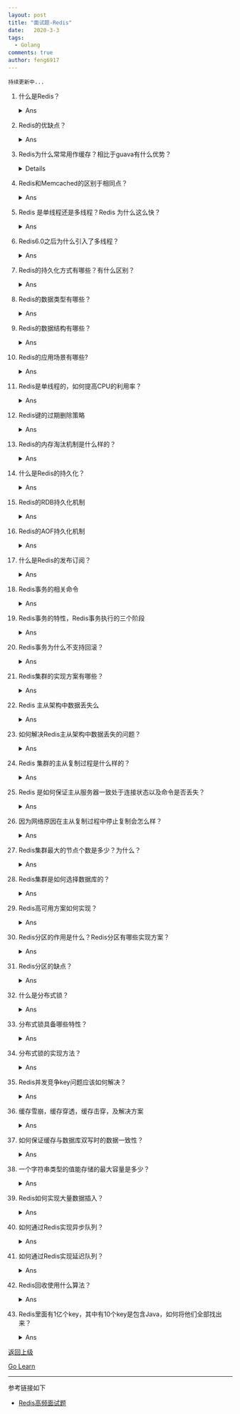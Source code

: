 ```yaml
---
layout: post
title: "面试题-Redis"
date:   2020-3-3
tags: 
  - Golang
comments: true
author: feng6917
---
```


`持续更新中...`

<!-- more -->

1. 什么是Redis？
    <details>
    <summary>Ans</summary>
    Redis是一个高性能的非关系型的键值对数据库，使用C编写实现的。于传统的数据库不同的是Redis是存在内存中的，所以读写速度非常快，每秒可以处理超过10万次读写操作，这也是Redis被广泛用于缓存、消息队列、分布式锁等场景的原因。
    </details>

2. Redis的优缺点？
    <details>
    <summary>Ans</summary>
    优点:
    <ul>
        <li>读写性能好，读的速度可达110000次/s，写的速度可达81000次/s。</li>
        <li>支持数据持久化，有AOF和RDB两种持久化方式。</li>
        <li>数据结构丰富，支持String，List, Set, Hash等结构。</li>
        <li>支持事务，Redis所有的操作都是原子性的，并且还支持几个操作合并后的原子性执行，原子性指操作要么成功执行，要么失败不执行，不会执行一部分。</li>
        <li>支持主从复制，主机可以自动将数据同步到从机，进行读写分离。</li>
    </ul>
    缺点：
    <ul>
        <li>因为Redis是将数据存到内存中的，所以会收到内存大小的限制，不能用作海量数据的读写。</li>
        <li>Redis不具备自动容错和恢复功能，主机或从机宕机会导致前端部分读写请求失败，需要重启机器或者手动切换前端的IP才能切换。</li>
    </ul>
    </details>

3. Redis为什么常常用作缓存？相比于guava有什么优势？
    <details>
    <p>缓存的定义是访问速度比一般随机存取存储器快的一种高速存储器，而因为Redis是基于内存提供了高性能的数据存取功能，其比较显著的优势就是非常地快。</p>
    <p>缓存可以分为本地缓存或者分布式缓存，比较常用的guava缓存就是一种本地缓存，其主要特点是轻量并且快速，生命周期随着JVM的销毁而结束，缺点是在多实例的情况下，每个实例都要自己保存一份缓存，这样会导致缓存的一致性出现问题。</p>
    <p>Redis则是分布式缓存，在多实例情况下，每个实例都共享一份缓存数据，缓存具备一致性。缺点要保持Redis的高可用整体架构会比较复杂。</p>
    </details>

4. Redis和Memcached的区别于相同点？
    <details>
    <summary>Ans</summary>
    相同点：
    <ul>
        <li>两者的读写性能都比较高</li>
        <li>都是基于内存的数据库，通常被当作缓存使用</li>
        <li>都有过期策略</li>
        <li>都是基于C语言实现</li>
    </ul>
    不同点：
        <img src="../images/2020-3-3/11.jpg">
    </details>

5. Redis 是单线程还是多线程？Redis 为什么这么快？
    <details>
    <summary>Ans</summary>
    Redis6.0之前是单线程的，Redis6.0之后引入了多线程，但是默认情况下是关闭的，需要手动开启。

    Redis之所以这么快，主要原因是：
    <ul>
        <li>运行在内存中，内存的读写速度非常快</li>
        <li>基于C语言实现，C语言在内存操作方面性能高</li>
        <li>数据结构简单，操作简单</li>
        <li>使用IO多路复用技术，非阻塞IO</li>
        <li>单线程避免了多线程的上下文切换开销</li>
    </ul>
    </details>

6. Redis6.0之后为什么引入了多线程？
    <details>
    <summary>Ans</summary>
    Redis6.0之前是单线程的，但是随着互联网的快速发展，Redis的QPS已经无法满足互联网的需求，所以Redis6.0之后引入了多线程，但是默认情况下是关闭的，需要手动开启。

    Redis6.0引入多线程主要是为了提高网络IO的读写性能，因为Redis的瓶颈主要在于网络IO，而非CPU，执行命令还是单线程执行的，所以也不存在线程安全的问题。
    </details>

7. Redis的持久化方式有哪些？有什么区别？
    <details>
    <summary>Ans</summary>
    Redis的持久化方式有两种：RDB和AOF。

    RDB是Redis默认的持久化方式，在指定的时间间隔内，将内存中的数据集快照写入磁盘，也就是Snapshot快照，它恢复时是将快照文件直接读到内存中。

    AOF则是将Redis的操作日志以追加的方式写入文件中，恢复时是将文件中的命令重新执行一遍。

    两者之间的区别：
    <ul>
        <li>RDB持久化方式是在指定的时间间隔内将内存中的数据集快照写入磁盘，而AOF持久化方式则是将Redis的操作日志以追加的方式写入文件中。</li>
        <li>RDB持久化方式在恢复时是将快照文件直接读到内存中，而AOF持久化方式则是将文件中的命令重新执行一遍。</li>
        <li>RDB持久化方式在内存中生成快照，而AOF持久化方式则是将操作日志写入文件中。</li>
        <li>RDB持久化方式在恢复时速度较快，而AOF持久化方式在恢复时速度较慢。</li>
    </ul>
    </details>

8. Redis的数据类型有哪些？
    <details>
    <summary>Ans</summary>
    Redis支持五种数据类型：String（字符串），Hash（哈希），List（列表），Set（集合）和Zset（有序集合）。还有三种不那么常见的数据类型：HyperLogLog（基数统计），Bitmap（位图）和Stream（流）。
    <img src="../images/2020-3-3/12.jpg">
    <p>Bitmap: 位图，是一个以位为单位的数组，数组中只能存储1或0，数组的下标再Bitmap中叫做偏移量。Bitmap实现统计功能，更省空间。布隆过滤器就有用到这种数据结构，布隆过滤器可以判断出哪些数据一定不在数据库中，所以常被用来解决Redis缓存穿透问题。</p>
    <p>Hyperloglog: HyperLogLog 是一种用于统计基数的数据集合类型，每个 HyperLogLog 键只需要花费12KB内存，接口已计算接近2^64个不同元素的基数。HyperLogLog 的优点是，在输入元素的数量或者体积非常大时，计算基数所需的空间总是固定的，并且时很小的。缺点是 HyperLogLog 的统计规则是基于概率完成的，所以它给出的统计结果是有一定误差的，标准误算率是0.81%。常见的应用场景：统计网站的UV。</p>
    <p>Geospatial: 主要用于存储地理位置信息，常用于定位附近的人，打车距离的计算等。</p>
    </details>

9. Redis的数据结构有哪些？
    <details>
    <summary>Ans</summary>
    Redis的数据结构有简单动态字符串、链表、字典、跳跃表、整数集合、压缩列表等。
    <ul>
        <li>简单动态字符串：
            <p>Redis的底层是用C语言编写，但Redis并没有直接使用C语言传统的字符串表示，而是构建了一种名为简单动态字符串的抽象类型。</p>
        </li>
        <li>链表：
            <p>链表提供了高效的节点重拍能力，以及顺序性的节点访问方式，并且可以通过增删改节点来灵活地调整链表的长度。链表是列表的底层实现之一。</p>
        </li>
        <li>字典：
            <p>字典，又称为符号表(symbol table)、关联数组(associative array)或映射(map),是一种用于保存键值对(key-value pair)的抽象数据结构。字典在Redis中的应用相当广泛，比如Redis的数据库就是使用字典来作为底层实现的，对数据的增删改查操作也是构建在对字典的操作之上的。</p>
        </li>
        <li>整数集合：
            <p>整数集合(int set)是集合键的底层实现之一，当一个集合只包含整数值元素，并且这个集合的元素数量不多时，Redis就会使用整数集合作为集合键的底层实现。</p>
        </li>
        <li>压缩列表(ziplist)：
            <p>压缩列表是Redis为了节约内存而开发的，是由一系列特殊编码的连续内存块组成的顺序型(sequential)数据结构。一个压缩列表可以包含任意多个节点，每个节点可以保存一个字节数组或者一个整数值。</p>
        </li>
        <li>对象:
            <p>Redis并没有直接使用这些数据结构来实现键值对数据库，而是基于这些数据结构创建了一个对象系统，这个系统包含了字符串对象、列表对象、哈希对象、集合对象和有序集合对象这五种类型的对象，每种对象都用到了至少一种数据结构。</p>
            <p>针对不同的场景，为对象设置多种不同的数据结构实现，从而优化对象在不同场景下的使用效率。</p>
            <p>实现了基于引用计数计数的内存回收机制，当程序不再使用某个对象的时候，这个对象所占用的内存就会被自动释放。</p>
            <p>Redis还通过引用计数技术实现了对象共享机制，这一机制可以在适当的条件下，通过让多个数据库键共享同一个对象来节约内存。</p>
        </li>
        <li>跳跃表：
            <p>跳跃表(skiplist)是一种有序数据结构，它通过在每个节点中维持多个指向其他节点的指针，从而达到快速访问节点的目的。跳跃表支持平均O(logN)、最坏O(n)复杂度的节点查找，还可以通过顺序性操作来批量处理节点。跳跃表是有序集合键的底层实现之一。</p>
            <p>和链表、字典等数据结构被广泛地应用在Redis内部不同，Redis只在两个地方用到了跳跃表，一个是实现有序集合键，另一个是在集群节点中用作内部数据结构。</p>
            <p>跳跃表本质上采用的是一种空间换时间的策略，是一种可以进行二分查找的有序链表，跳表在原有的有序链表上增加了多级索引，通过索引来实现快速查询。跳表不仅能提高搜索性能，同时也可以提高插入和删除的性能。</p>
            <p></p>
        </li>
        <li>Redis跳跃表和普通的跳跃表有什么区别？
            <p>1. Redis中跳跃表分数(score)允许重复，即跳跃表的key允许重复，如果分数重复，还需要根据数据内容来进行字段排序。普通的跳跃表是不支持的。</p>
            <p>2. 第一层链表不是一个单向链表，而是一个双向链表。这是为了方便以倒序方式获取一个范围内的元素。</p>
            <p>3. 在Redis的跳跃表中可以很方便地计算出每个元素的排名。</p>
        </li>
    </ul>
    </details>

10. Redis的应用场景有哪些?
    <details>
    <summary>Ans</summary>
    <p>缓存：Redis基于内存，读写速度非常快，并且有键过期功能和键淘汰策略，可以作为缓存使用。</p>
    <p>排行榜：Redis提供的有序集合可以很方便地实现排行榜。</p>
    <p>分布式锁：Redis的setnx功能来实现分布式的锁。</p>
    <p>社交功能: 实现公共好友、共同关注等</p>
    <p>计数器：通过String进行自增自减实现计数功能</p>
    <p>消息队列：Redis提供了发布、订阅、阻塞队列等功能，可以实现一个简单的消息队列。</p>
    </details>

11. Redis是单线程的，如何提高CPU的利用率？
    <details>
    <summary>Ans</summary>
    <p>Redis是基于内存的操作，CPU不是Redis的瓶颈，Redis的瓶颈最有可能是机器内存的大小或者网络带宽。既然单线程容易实现，而且CPU不会成为瓶颈，那就顺理成章地采用单线程的方案了。
    </p>
    <p>可以在一个服务器上部署多个Redis实例，把他们当作不同的服务器使用。</p>
    </details>

12. Redis键的过期删除策略
    <details>
    <summary>Ans</summary>
    <p>Redis的过期删除策略有三种：定时删除、惰性删除和定期删除。</p>
    <p>定时删除：在设置键的过期时间的同时，创建一个定时器，让定时器在键过期时间来临时，立即执行对键的删除操作。</p>
    <p>惰性删除：放任键过期不管，但是每次从键空间获取键时，都检查键是否过期，如果过期的话，就删除该键；如果没有过期，就返回该键。</p>
    <p>定期删除：每隔一段时间，程序就对数据库进行一次检查，删除里面的过期键。至于要删除多少过期键，以及要检查多少个数据库，则由算法决定。</p>
    </details>

13. Redis的内存淘汰机制是什么样的？
    <details>
    <summary>Ans</summary>
    <p>Redis是基于内存的，所以容量肯定是有限的，有效的内存淘汰机制对Redis是非常重要的。</p>
    <p>当存入的数据超过Redis最大允许内存后，会触发Redis的内存淘汰策略。在Redis4.0前有6种淘汰策略。</p>
    <ul>
        <li>volatile-lru: 当Redis内存不足时，会在设置了过期时间的键中使用LRU算法移除哪些最少使用的键。</li>
        <li>volatile-ttl: 从设置了过期时间的键中移除将要过期的。</li>
        <li>volatile-random: 从设置了过期时间的键中随机淘汰一些</li>
        <li>allkeys-lru: 当内存空间不足时，根据LRU算法移除一些建</li>
        <li>allkeys-random: 当内存空间不足时，随机移除某些键</li>
        <li>noeviction: 当内存空间不足时，新的写入操作会报错</li>
    </ul>
    <p>前面三个是在设置了过期时间的键的空间进行移除，后三个是在全局的空间进行移除。</p>
    <p>在Redis4.0 后增加两个</p>
    <p>1. volatile-lfu: 从设置过期时间的键中移除一些最不经常使用的键(LFU算法: Least Frequently Used)</p>
    <p>2. allkeys-lfu: 当内存不足时，从所有的键中移除一些最不经常使用的键。</p>
    </details>

14. 什么是Redis的持久化？
    <details>
    <summary>Ans</summary>
    <p>Redis是一种内存数据库，数据保存在内存中，如果断电或者重启，内存中的数据就会丢失，所以Redis提供了持久化功能。</p>
    <p>Redis提供了两种持久化机制，分别是RDB(Redis Database)和AOF(Append Only File)。</p>
    </details>

15. Redis的RDB持久化机制
    <details>
    <summary>Ans</summary>
    <p>RDB是redis默认的持久化方式，按照一定的时间间隔将内存的数据以快照的形式保存到硬盘，恢复时是将快照读取到内存中。RDB持久化实际操作过程是fork一个子进程，先将数据集写入临时文件，写入成功后，再替换之前的文件，用二进制压缩存储。</p>
    <p>优点：</p>
    <ul>
        <li>适合对大规模的数据恢复，比AOF的启动效率高</li>
        <li>只有一个dump.rdb，方便持久化</li>
        <li>性能最大化，在开始持久化时，它唯一需要做的只是fork出子进程，之后再由子进程完成这些持久化的工作，这样就可以极大的避免服务进程进行IO操作了。</li>
    </ul>

    <p>缺点：</p>
    <ul>
        <li>数据安全性低，在一定间隔时间内做一次备份，如果Redis突然宕机，会丢失最后一次快照的修改。</li>
        <li>由于RDB是通过fork子进程来协助完成数据持久化工作的，因此当数据集较大时，可能会导致整个服务器停止服务几百毫秒，甚至是1秒钟。</li>
    </ul>

    </details>

16. Redis的AOF持久化机制
    <details>
    <summary>Ans</summary>
    <p>AOF持久化以日志的形式记录服务器所处理的每一个写、删除操作，查询操作不会记录，可以打开文件看到详细的操作记录。</p>
    <p>优点：</p>
    <ul>
        <li>具备更高的安全性，Redis提供了3种同步策略，分别是每秒同步、每修改同步和不同步。相比RDB突然宕机丢失的数据会更少，每秒同步会丢失一秒钟的数据。</li>
        <li>由于该机制对日志文件的写入操作采用的是append模式，因此在写入过程中即使出现宕机现象，也不会破坏日志文件中已经存在的内容。</li>
        <li>AOF包含一个格式清晰、易于理解的日志文件用于记录所有的修改操作，可以通过该文件完成数据的重建。</li>
    </ul>
    <p>缺点：</p>
    <ul>
        <li>对于相同数量的数据集而言，AOF通常要大于RDB文件。RDB在恢复大数据集时的速度比AOF的恢复速度要快。</li>
        <li>根据AOF选择同步策略的不同，效率也不同，但AOF在运行效率上往往会慢于RDB。</li>
    </ul>

    </details>

17. 什么是Redis的发布订阅？
    <details>
    <summary>Ans</summary>
    <p>Redis的事务时一个单独的隔离操作，事务中所有命令都会序列化、按顺序地执行。事务在执行的过程中，不会被其他客户端发送来的命令请求所打断，所以Redis事务时在一个队列中，一次性、顺序性、排他性执行一系列命令。</p>
    <p>Redis事务的主要作用就是串联多个命令防止别的命令插队。</p>
    </details>

18. Redis事务的相关命令
    <details>
    <summary>Ans</summary>
    <p>Redis事务的相关命令有：multi、exec、discard、watch、unwatch。</p>
    <p>multi：开启一个事务，将多个命令放入队列中。</p>
    <p>exec：执行事务队列中的命令。</p>
    <p>discard：取消事务，清空事务队列。</p>
    <p>watch：监视一个或多个键，如果在事务执行之前被修改，事务将被打断。</p>
    <p>unwatch：取消watch命令对所有键的监视。</p>
    </details>

19. Redis事务的特性，Redis事务执行的三个阶段
    <details>
    <summary>Ans</summary>
    <p>Redis事务的特性：</p>
    <ul>
        <li>Redis事务不保证原子性，单条的Redis命令是原子性的，但事务不能保证原子性。</li>
        <li>Redis事务是有隔离性的，但没有隔离级别，事务中的所有命令都会序列化、按顺序执行。事务在执行的过程中，不会被其他客户端发送来的命令请求所打断。</li>
        <li>Redis事务不支持回滚，Redis执行过程中的命令执行失败，其他命令仍然可以执行。</li>
    </ul>
    <p>Redis事务执行的三个阶段：</p>
    <ol>
        <li>开启事务：使用multi命令开启一个事务。</li>
        <li>命令入队：在开启事务后，客户端发送的命令都会被放入一个队列中，并不会立即执行。</li>
        <li>执行事务：使用exec命令执行事务队列中的命令。</li>
    </ol>
    </details>

20. Redis事务为什么不支持回滚？
    <details>
    <summary>Ans</summary>
    <p>Redis事务不支持回滚，主要是因为Redis的设计者认为回滚会降低Redis的性能，并且Redis事务的错误处理机制可以保证数据的一致性。</p>
    <p>Redis事务的错误处理机制：</p>
    <ul>
        <li>语法错误：在开启事务后，如果事务队列中的命令存在语法错误，那么事务中的所有命令都不会被执行。</li>
        <li>运行时错误：在开启事务后，如果事务队列中的命令在执行时出现运行时错误，那么只有出现错误的命令不会被执行，其他命令仍然会执行。</li>
    </ul>
    因为不需要回滚，所以Redis内部实现简单并高效。(在Redis为什么是单线程而不是多线程也用了这个思想，实现简单并高效。)
    </details>

21. Redis集群的实现方案有哪些？
    <details>
    <summary>Ans</summary>
    <p>Redis单机版有以下缺点：</p>
    <p>1. 不能保证数据的可靠性，服务部署在一台服务器上，一旦服务器宕机服务就不可用。</p>
    <p>2. 性能瓶颈，内存容量有限，处理能力有限。</p>
    <p>Redis集群主要有以下几种方案:</p>
    <p>Redis主从模式</p>
    <ul>
        <p>Redis主从模式通过将数据复制到多个节点上，实现了数据的冗余，提高了数据的可靠性。主节点负责处理写操作，从节点负责处理读操作，通过读写分离，提高了Redis的性能。</p>
    </ul>
    <p>Redis哨兵模式</p>
    <ul>
        <p>Redis主从模式虽然解决了数据可靠性问题，但master节点存在单点故障问题，一旦master节点宕机，服务将不可用，为了解决这个问题，Redis提供了哨兵模式，哨兵模式通过监控master节点的状态，当master节点宕机时，哨兵会自动将从节点提升为master节点，保证服务的高可用。</p>
    </ul>
    <p>Redis自研</p>
    <ul>
     <p>哨兵模式虽然解决了主从模式存在的一些问题，但其本身也存在一些弊端，比如数据在每个Redis实例中都是全量存储，极大地浪费了资源，为了解决这个问题，Redis提供了Redis Cluster，实现了数据分片存储，但Redis提供Redis Cluster之前，很多公司为了解决哨兵模式存在的问题，分别自行研发Redis集群方案。</p>
    </ul>
    <p>Redis Cluster</p>
    <ul>
        <p>Redis Cluster是Redis官方提供的集群方案，在Redis 3.0版本正式推出，Redis Cluster采用无中心结构，每个节点保存数据和整个集群状态，每个节点都和其他所有节点连接。Redis Cluster集群主要解决以下问题：</p>
        <p>1. 数据分片：Redis Cluster采用虚拟槽分区，所有的键根据哈希函数映射到0~16383个整数槽内，每个节点负责维护一部分槽以及槽所映射的键值数据。</p>
        <p>2. 高可用：Redis Cluster采用主从复制模式，每个主节点都有一个或多个从节点，当主节点故障时，从节点会自动接管主节点，保证集群的高可用。</p>
        <p>3. 高性能：Redis Cluster采用无中心结构，每个节点都和其他所有节点连接，数据读写可以在任意节点进行，大大提高了集群的性能。</p>
    </ul>
    </details>

23. Redis 主从架构中数据丢失么
    <details>
    <summary>Ans</summary>
    <p>Redis主从架构丢失主要有两种情况：</p>
    <p>1. 异步复制同步丢失</p>
    <p>2. 集群产生脑裂数据丢失</p>
    <p>异步复制同步丢失：</p>
    <ul>
        <p>Redis主节点和从节点之间的复制是异步的，当主节点的数据未完全复制到从节点就发生宕机了，master内存中的数据会丢失。</p>
        <p>如果主节点开启持久化是否可以解决这个问题么？</p>
        <p>答案是否定的，在master 发生宕机后，sentinel集群检测到主节点发生故障，重新选举新的主节点，如果旧的主节点在故障恢复后重启，那么此时它需要同步新主节点的数据，此时新的主节点的数据都是空的（假设这段时间中没有数据写入）。那么旧主机点中的数据就会被刷新掉，此时数据还是会丢失。</p>
    </ul>
    <p>集群产生脑裂：</p>
    <ul>
        <p>简单来说，集群脑裂是指一个集群中有多少主节点，像一个人有两个大脑，到底听谁的？</p>
        <p>例如，由于网络原因，集群出现分区，master与slave节点之间断开了联系，哨兵检测后认为主节点故障，重新选举从节点未主节点，但主节点可能并没有发生故障。此时客户端依然在旧的主节点上写数据，而新的主节点中没有数据，在发现这个问题之后，旧的主节点会被降为slave，并且开始同步新的master数据，那么之前的写入旧的主节点的数据被刷新掉，大量数据丢失。</p>
        <p></p>
    </ul>

    </details>

22. 如何解决Redis主从架构中数据丢失的问题？
    <details>
    <summary>Ans</summary>
    <p>在Redis的配置文件中，有两个参数如下：</p>
    <code>min-slaves-to-write 1</code>

    <code>min-slaves-max-lag 10</code>

     其中，min-slaves-to-write 默认情况下是0，min-slaves-max-lag 默认情况下是10。

     上述参数表示至少有1个slave的与master的同步复制延迟不能超过10s，一旦所有的slave复制和同步的延迟达到了10s，那么此时master就不会接受任何请求。

     通过降低min-slaves-max-lag参数的值，可以避免在发生故障时大量的数据丢失，一旦发现延迟超过了该值就不会往master中写入数据。

     这种解决数据丢失的方法时降低系统的可用性来实现的。
    </details>

23. Redis 集群的主从复制过程是什么样的？
    <details>
    <summary>Ans</summary>
    <p>主从复制主要有以下几步：</p>
    <ol>
        <li>设置服务器的地址和端口号</li>
        <li>建立套接字连接（建立主从服务器之间的连接）</li>
        <li>发送PING命令（校验套接字是否可用）</li>
        <li>身份验证</li>
        <li>同步（从主库向从库同步数据，分为全量复制和部分复制）</li>
        <li>命令传播（经过上面同步操作，此时主从的数据库状态其实已经一致了，主服务器马上就接受到了新的写命令，执行完该命令后，主从的数据库状态又不一致。数据同步阶段完成后，主从节点进入命令传播阶段；在这个阶段主节点将自己执行的写命令发送给从节点，从节点接收命令并执行，从而保证主从节点数据的一致性。）</li>
    </ol>
    <p>在Redis2.8以前，从节点向主节点发送sync命令请求同步数据，此时的同步方式是全量复制；在Redis2.8及以后，从节点可以发送psync命令请求同步数据，此时根据主从节点状态的不同，同步方式可能是全量复制或部分复制。</p>
    <p>全量复制：用于初次复制或其他无法进行部分复制的情况，将主节点中的所有数据都发送给从节点，是一个非常重型的操作。</p>
    <p>部分复制：用于网络中断等情况后的复制，只将中断期间主节点执行的写命令发送给从节点，与全量复制相比更加高效。需要注意的是，如果网络中断的时间过长，导致主节点没有能够完整地保存中断期间执行的写命令，则无法进行部分复制，仍使用全量复制。</p>
    </details>

24. Redis 是如何保证主从服务器一致处于连接状态以及命令是否丢失？
    <details>
    <summary>Ans</summary>
    命令传播阶段，从服务器会利用心跳检测机制定时的向主服务发送消息。
    </details>

25. 因为网络原因在主从复制过程中停止复制会怎么样？
    <details>
    <summary>Ans</summary>
    如果出现网络问题断开，会自动重连，并且支持断点续传，接着上次复制的地方继续复制，而不是重新复制一份。
    </details>

26. Redis集群最大的节点个数是多少？为什么？
    <details>
    <summary>Ans</summary>
    <p>Redis集群中最大的节点个数是16384个，这是由哈希槽决定的。</p>
    <p>在redis节点发送心跳包时需要把所有的槽放到这个心跳包里，以便让节点知道当前集群信息，16384=16k,在发送心跳包时使用char进行bitmap压缩后时2k(2*8(8 bit)*1024(1k)=16k),也就是说使用2k的空间创建了16k的槽数。虽然使用CRC16算法最多可以分配65535(2^16-1)个槽位，65535=65k,压缩后就是8k(8*8(8 bit)*1024(1k) = 65k), 也就是说需要8k的心跳包。</p>
    <p></p>
    </details>

27. Redis集群是如何选择数据库的？
    <details>
    <summary>Ans</summary>
    Redis 集群目前无法做数据库选择，默认在0数据库。
    </details>

28. Redis高可用方案如何实现？
    <details>
    <summary>Ans</summary>
    <p>Redis 常见的高可用方案有以下几种：</p>
    <p>1. 数据持久化</p>
    <p>2. 主从模式</p>
    <p>3. Redis 哨兵模式</p>
    <p>4. Redis 集群(自研及Redis Cluster)</p>
    </details>
29. Redis分区的作用是什么？Redis分区有哪些实现方案？
    <details>
    <summary>Ans</summary>
    <p>Redis分区的作用是什么？</p>
    <ol>
        <li>扩展数据库容量，可以利用多台机器的内存构建更大的数据库。</li>
        <li>扩展计算能力，分区可以在多核和多计算机之间弹性扩展计算力，在多计算机和网络适配器之间弹性扩展网络带宽</li>
    </ol>
    <p>Redis分区有哪些实现方案？</p>
    <ol>
        <li>客户端分区：客户端决定数据被存到哪个Redis节点或者从哪个节点读取。</li>
        <li>代理分区：客户端将请求发送到代理，而不是直接发送到Redis节点，代理根据分区策略将请求发送到Redis节点上。</li>
        <li>查询路由：客户端随机请求任意一个Redis节点，这个Redis将请求转发到正确的Redis节点。Redis Cluster 实现了一种混合形式的查询路由,并不是直接将请求从一个Redis节点转发到另一个Redis节点，而是在客户端的帮助下直接重定向到正确的Redis节点。</li>
    </ol>
    </details>

30. Redis分区的缺点？
    <details>
    <summary>Ans</summary>
    <p>Redis分区有以下缺点：</p>
    <ol>
        <li>不支持多个键的操作，例如不能操作映射在两个Redis实例上的两个集合的交叉集。</li>
        <li>Redis不支持多个键的事务。</li>
        <li>Redis是以键来分区，因此不能使用单个大键对数据集进行分片，例如一个非常大的有序集。</li>
        <li>数据的处理会变得复杂，比如你必须处理多个RDB和AOF文件，在多个实例和主机之间持久化你的数据。</li>
        <li>添加和删除节点也会变得复杂，例如通过在运行时添加和删除节点，Redis集群通常支持透明地再均衡数据，但是其他系统像客户端分区或者代理分区就不支持该特性。</li>
    </ol></details>

31. 什么是分布式锁？
    <details>
    <summary>Ans</summary>
    <p>分布式锁是控制分布式系统之间同步访问共享资源的一种方式。</p>
    <p>例如多实例 操作同一资源需要加锁，否则就会导致异常情况发生。</p>
    </details>

32. 分布式锁具备哪些特性？
    <details>
    <summary>Ans</summary>
    <p>分布式锁具备以下特性：</p>
    <ol>
        <li>互斥性：在任意时刻，同一条数据只能被一台机器上的一个线程执行。</li>
        <li>高可用性：在部分节点宕机后，客户端仍可以正常地获取锁和释放锁。</li>
        <li>独占性：加锁和解锁必须同一台服务器执行，不能再一个服务器上加锁，在另一个服务器上释放锁。</li>
        <li>防锁超时: 如果客户端没有主动释放锁，服务器会在一定时间后自动释放锁，防止客户端宕机或者网络异常导致宕机。</li>
    </ol>
    </details>

33. 分布式锁的实现方法？
    <details>
    <summary>Ans</summary>
    <p>思路是要在整个系统中提供一个全局，唯一的获取锁的东西，然后每个系统在需要加锁时，都去问这个东西拿到一把锁，这样不同的系统拿到的就可以认为时同一把锁。</p>
    <p>分布式锁的实现方法有以下几种：</p>
    <ol>
        <li>基于关系型数据库实现分布式锁</li>
        <p>优点，直接借助数据库容易理解</p>
        缺点，在使用关系型数据库实现分布式锁的过程中会出现各种问题，例如数据库单点问题和可重入问题，并且在解决过程中会使得整个方案越来越复杂。
        <li>基于Redis实现分布式锁
        <p>优点，性能好，实现起来较为方便</p>
        缺点，key的过期时间设置难以确定，如果设置过短，锁提前过期，如果设置过长，锁过期，其他线程无法获取锁，导致死锁。
        <p>&nbsp&nbsp&nbsp&nbsp&nbsp&nbsp&nbsp&nbsp&nbsp&nbsp&nbspRedis的集群虽然能解决单点问题，但是并不是强一致性的，锁的不够健壮。</p>
        </li>
        <li>基于Zookeeper实现分布式锁
        <p>优点，有效地解决单点问题，不可重入问题，非阻塞问题以及锁无法释放的问题，实现起来较为简单。</p>
        <p>缺点，性能上不如使用缓存实现分布式锁</p>
        </li>
    </ol>

    <a href="https://segmentfault.com/a/1190000041172633">Redis 分布式锁正确实现原理演化历程与Redission 实战总结</a>
    </details>

34. Redis并发竞争key问题应该如何解决？
    <details>
    <summary>Ans</summary>
    <p>Redis 并发竞争key就是多个客户端操作一个key，可能导致数据出现问题。</p>
    <p>解决方法：</p>
    <ol>
        <li>乐观锁，watch 命令可以方便的实现乐观锁。watch 命令会监视给定的每一个key,当exec时如果监视的任意一个key自从调用watch后发生变化，则整个事务回滚，不执行任何操作。不能再分片集群中使用。</li>
        <li>分布式锁，适合分布式场景。</li>
        <li>时间戳，适合有序场景，比如A想把key设置1，B想把key设置为3，对每个操作加上时间戳，写入前先比较自己的时间戳是不是早于现有记录的时间戳，如果早于，就不写入了。</li>
        <li>消息队列，串行化处理。</li>
    </ol>
    </details>

35. 缓存雪崩，缓存穿透，缓存击穿，及解决方案
    <details>
    <summary>Ans</summary>
    <p>缓存的作用是减轻数据库的压力，提升系统的性能，无论是缓存雪崩，缓存击穿还是缓存穿透都是缓存失效了导致数据库压力过大。</p>
    <p>缓存雪崩？</p>
    缓存雪崩是指在某一时刻出现大规模的缓存失效的情况，大量的请求直接打在数据库上面，可能导致数据库宕机，如果这时重启数据库并不能解决根本问题，会再次造成缓存雪崩。
    <p>原因：</p>
    <ol>
        <li>Redis 宕机了</li>
        <li>很多key采取了相同的过期时间</li>
    </ol>
    <p>解决方案:</p>
    <ol>
        <li>为避免Redis宕机造成缓存雪崩，可以搭建Redis集群</li>
        <li>尽量不要设置相同的过期时间，例如可以在原有的过期时间加上随机数</li>
        <li>服务降级，当流量到达一定的阈值时，就直接返回“系统繁忙”之类的提示，防止过多的请求打在数据库上，这样虽然很难用，但至少可以使用，避免直接把数据库搞挂，没有解决根本问题，算是临时方案。</li>
    </ol>
    <hr>
    <p>缓存击穿？</p>
    缓存雪崩是大规模的key失效，而缓存击穿是一个热点的key，有大并发集中对其他进行访问，突然间这个Key失效了，导致大并发全部打在数据库基础上，导致数据库压力剧增，这种现象就叫做缓存击穿。
    <p>比较经典的例子是商品秒杀时，大量的用户在抢某个商品时，商品的key突然过期失效了，所有的请求都到数据库上了。</p>
    如何解决缓存击穿：
    <ol>
        <li>热点key不设置过期时间，避免key过期失效</li>
        <li>加锁，如果缓存失效的情况，只能拿到锁才能查询数据库，降低了在同一时刻打在数据库上的请求，防止数据库宕机，不过这样会导致系统的性能变差。</li>
    </ol>
    <hr>
    <p>缓存穿透？</p>
    缓存穿透是指用户的请求没有经过缓存而直接请求到数据库上，比如用于请求的key在Redis不存在，或者用户恶意伪造大量不存在的key进行请求，都可以绕过缓存,导致数据库压力太大挂掉。
    <p>如何解决缓存穿透：</p>
    <ol>
        <li>参数校验，例如可以对用户id进行校验，直接拦截不合法的用户的请求</li>
        <li>布隆过滤器，布隆过滤器可以判断这个key不在数据库中，特点是如果判断这个key不在数据库中，那么这个key一定不在数据库中，如果判断这个key在数据库中，也不能保证这个key一定在数据库中。就是会有少数的漏网之鱼，造成这种现象的原因是因为布隆过滤器使用了hash算法,对key进行hash时，不同的key的hash值一定不同，但相同的hash的值不能说明这两个key相同。
        <p>布隆过滤器底层使用bit数组存储数据，该数组中的元素默认值是0.</p>
        <p>布隆过滤器第一次初始化的时候，会把数据库中所有已存在的key，经过一系列hash算法计算，算出每个key的位置，并将该位置的值置为1，为了减少哈希冲突的影响，可以对每个key进行多次hash计算。</p>
        <p>布隆过滤器存在误判的情况，布隆过滤器不支持删除，因为布隆过滤器中存的1可能设计多个key，直接删除可能会影响到其他key。</p>
        </li>
    </ol>

    </details>

37. 如何保证缓存与数据库双写时的数据一致性？
    <details>
    <summary>Ans</summary>
    <ul>
        <li>强一致性：当更新操作完成之后，任何多个后续进程或线程的访问都会返回最新的更新过的值。强一致性对用户比较友好，但对系统性能影响比较大。</li>
        <li>弱一致性：系统并不能保证后续进程或者线程的访问都会返回最新的更新过的值。</li>
        <li>最终一致性：也是弱一致性的一种特殊形式，系统保证在没有后续更新的前提下，系统最终返回上一次更新操作的值。</li>
    </ul>
    <p>缓存与数据库双写时的数据一致性，主要是指缓存与数据库中的数据不一致。</p>
    <p>如何保证缓存与数据库双写时的数据一致性：</p>
    <ol>
        <li>先更新数据库，再更新缓存</li>
        <li>先删除缓存，再更新数据库</li>
        <li>先更新数据库，再删除缓存
            <p>1.更新数据库 2.拉取binlog日志 3.删除缓存 4.将删除的Key放到MQ中 5.拉取队列中的数据 6.重新删除</p>
        </li>
        <li>先删除缓存，再更新数据库，再删除缓存
            <p>延迟双删，延迟时间要大于主从复制的时间。</p>
        </li>
    </ol>
    </details>

38. 一个字符串类型的值能存储的最大容量是多少？
    <details>
    <summary>Ans</summary>
    <p>Redis中，字符串类型最大可以存储512MB的数据。</p>
    </details>

39. Redis如何实现大量数据插入？
    <details>
    <summary>Ans</summary>
    <ul>
        <li>使用管道，管道是Redis提供的一种机制，可以在一个命令序列中一次性发送多个命令，然后一次性读取所有命令的响应。这样可以减少网络往返次数，显著提高插入效率。</li>
        <li>使用Redis的批量插入命令，Redis提供了一些批量操作命令，如MSET，可以一次性插入多个键值对。</li>
        <li>使用Redis的批量插入工具</li>
        <li>使用Lua脚本</li>
    </ul>
    </details>

40. 如何通过Redis实现异步队列？
    <details>
    <summary>Ans</summary>
    <p>第一种是使用List作为队列，通过RPUSH生产消息，LPOP消费消息。</p>
    <p>存在的问题：如果队列是空的，客户端会不停的POP，陷入死循环。</p>
    解决方法：
    <ul>
        <li>当lpop没有消息时，可以使用sleep机制先休眠一段时间，然后再检查有没有消息。</li>
        <li>可以使用blpop命令，在队列没有数据的时候，会立即进入休眠状态，一旦数据到来，则立刻醒过来。这种做法的缺点是只能提供一个消费者消费。</li>
    </ul>
    <p>第二种方法是pub/sub主题订阅模式，发送者pub消息，消费者sub消息。</p>
    <p>存在的问题：消息的发布是无状态的，无法保证到达，如果订阅者在发送者发布消息时掉线，之后上线也无法接收发布者发送的消息</p>
    解决方法，使用消息队列
    </details>

41. 如何通过Redis实现延迟队列？
    <details>
    <summary>Ans</summary>
    <p>可以通过Redis 的zset命令实现延迟队列，ZSET是Redis的有序集合，通过<code>zadd score1 value1</code> 命令向内存中生产消息，并利用设置好的时间戳作为score进行排序，然后zrangebysocre 查询符合条件的所有待处理任务，循环执行，也可以 <code>zrangebyscore key min max withscores limit 0 1</code>查询最早的一条任务，来进行消费，与当前时间进行判断是否执行任务。</p>
    </details>

42. Redis回收使用什么算法？
    <details>
    <summary>Ans</summary>
    <p>Redis使用LRU（最近最少使用）算法和引用计数法。</p>
    <p>LRU：淘汰最长时间没有被使用的对象。</p>
    <p>LFU：淘汰使用次数最少的对象。</p>
    </details>

43. Redis里面有1亿个key，其中有10个key是包含Java，如何将他们全部找出来？
    <details>
    <summary>Ans</summary>
    <p>使用keys命令，时间复杂度是O(n),但是keys命令会阻塞Redis服务器，不建议使用。</p>
    <p>使用scan命令，scan命令可以分页扫描，不会阻塞Redis服务器。</p>
    </details>

[返回上级](https://feng6917.github.io/language-golang/#面试题)

[Go Learn](https://feng6917.github.io/language-golang/#目录)

---
参考链接如下

- [Redis高频面试题](https://www.mianshi.online/redis-keys.html)
